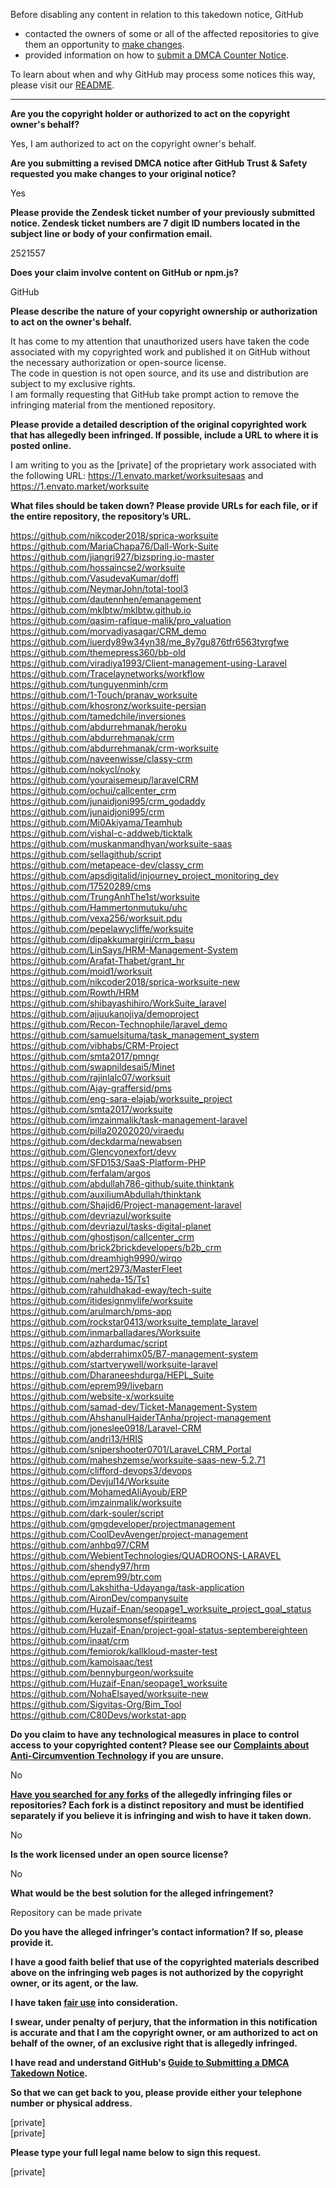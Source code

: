 Before disabling any content in relation to this takedown notice, GitHub
- contacted the owners of some or all of the affected repositories to give them an opportunity to [make changes](https://docs.github.com/en/github/site-policy/dmca-takedown-policy#a-how-does-this-actually-work).
- provided information on how to [submit a DMCA Counter Notice](https://docs.github.com/en/articles/guide-to-submitting-a-dmca-counter-notice).

To learn about when and why GitHub may process some notices this way, please visit our [README](https://github.com/github/dmca/blob/master/README.md#anatomy-of-a-takedown-notice).

---

**Are you the copyright holder or authorized to act on the copyright owner's behalf?**  
  
Yes, I am authorized to act on the copyright owner's behalf.  
  
**Are you submitting a revised DMCA notice after GitHub Trust & Safety requested you make changes to your original notice?**  
  
Yes  
  
**Please provide the Zendesk ticket number of your previously submitted notice. Zendesk ticket numbers are 7 digit ID numbers located in the subject line or body of your confirmation email.**  
  
2521557  
  
**Does your claim involve content on GitHub or npm.js?**  
  
GitHub  
  
**Please describe the nature of your copyright ownership or authorization to act on the owner's behalf.**  
  
It has come to my attention that unauthorized users have taken the code associated with my copyrighted work and published it on GitHub without the necessary authorization or open-source license.  
The code in question is not open source, and its use and distribution are subject to my exclusive rights.  
I am formally requesting that GitHub take prompt action to remove the infringing material from the mentioned repository.  
  
**Please provide a detailed description of the original copyrighted work that has allegedly been infringed. If possible, include a URL to where it is posted online.**  
  
I am writing to you as the [private] of the proprietary work associated with the following URL: https://1.envato.market/worksuitesaas and  
https://1.envato.market/worksuite  
  
**What files should be taken down? Please provide URLs for each file, or if the entire repository, the repository’s URL.**  
  
https://github.com/nikcoder2018/sprica-worksuite  
https://github.com/MariaChapa76/Dall-Work-Suite  
https://github.com/jiangri927/bizspring.io-master  
https://github.com/hossaincse2/worksuite  
https://github.com/VasudevaKumar/doffl  
https://github.com/NeymarJohn/total-tool3  
https://github.com/dautennhen/emanagement  
https://github.com/mklbtw/mklbtw.github.io  
https://github.com/qasim-rafique-malik/pro_valuation  
https://github.com/morvadiyasagar/CRM_demo  
https://github.com/iuerdy89w34yn38/me_8y7gu876tfr6563tyrgfwe  
https://github.com/themepress360/bb-old  
https://github.com/viradiya1993/Client-management-using-Laravel  
https://github.com/Tracelaynetworks/workflow  
https://github.com/tunguyenminh/crm  
https://github.com/1-Touch/pranav_worksuite  
https://github.com/khosronz/worksuite-persian  
https://github.com/tamedchile/inversiones  
https://github.com/abdurrehmanak/heroku  
https://github.com/abdurrehmanak/crm  
https://github.com/abdurrehmanak/crm-worksuite  
https://github.com/naveenwisse/classy-crm  
https://github.com/nokycl/noky  
https://github.com/youraisemeup/laravelCRM  
https://github.com/ochui/callcenter_crm  
https://github.com/junaidjoni995/crm_godaddy  
https://github.com/junaidjoni995/crm  
https://github.com/Mi0Akiyama/Teamhub  
https://github.com/vishal-c-addweb/ticktalk  
https://github.com/muskanmandhyan/worksuite-saas  
https://github.com/sellagithub/script  
https://github.com/metapeace-dev/classy_crm  
https://github.com/apsdigitalid/injourney_project_monitoring_dev  
https://github.com/17520289/cms  
https://github.com/TrungAnhThe1st/worksuite  
https://github.com/Hammertonmutuku/uhc  
https://github.com/vexa256/worksuit.pdu  
https://github.com/pepelawycliffe/worksuite  
https://github.com/dipakkumargiri/crm_basu  
https://github.com/LinSays/HRM-Management-System  
https://github.com/Arafat-Thabet/grant_hr  
https://github.com/moid1/worksuit  
https://github.com/nikcoder2018/sprica-worksuite-new  
https://github.com/Rowth/HRM  
https://github.com/shibayashihiro/WorkSuite_laravel  
https://github.com/ajjuukanojiya/demoproject  
https://github.com/Recon-Technophile/laravel_demo  
https://github.com/samuelsituma/task_management_system  
https://github.com/vibhabs/CRM-Project  
https://github.com/smta2017/pmngr  
https://github.com/swapnildesai5/Minet  
https://github.com/rajinlalc07/worksuit  
https://github.com/Ajay-graffersid/pms  
https://github.com/eng-sara-elajab/worksuite_project  
https://github.com/smta2017/worksuite  
https://github.com/imzainmalik/task-management-laravel  
https://github.com/pilla20202020/viraedu  
https://github.com/deckdarma/newabsen  
https://github.com/Glencyonexfort/devv  
https://github.com/SFD153/SaaS-Platform-PHP  
https://github.com/ferfalam/argos  
https://github.com/abdullah786-github/suite.thinktank  
https://github.com/auxiliumAbdullah/thinktank  
https://github.com/Shajid6/Project-management-laravel  
https://github.com/devriazul/worksuite  
https://github.com/devriazul/tasks-digital-planet  
https://github.com/ghostjson/callcenter_crm  
https://github.com/brick2brickdevelopers/b2b_crm  
https://github.com/dreamhigh9990/wirqo  
https://github.com/mert2973/MasterFleet  
https://github.com/naheda-15/Ts1  
https://github.com/rahuldhakad-eway/tech-suite  
https://github.com/itidesignmylife/worksuite  
https://github.com/arulmarch/pms-app  
https://github.com/rockstar0413/worksuite_template_laravel  
https://github.com/inmarballadares/Worksuite  
https://github.com/azhardumac/script  
https://github.com/abderrahimx05/B7-management-system  
https://github.com/startverywell/worksuite-laravel  
https://github.com/Dharaneeshdurga/HEPL_Suite  
https://github.com/eprem99/livebarn  
https://github.com/website-x/worksuite  
https://github.com/samad-dev/Ticket-Management-System  
https://github.com/AhshanulHaiderTAnha/project-management  
https://github.com/joneslee0918/Laravel-CRM  
https://github.com/andri13/HRIS  
https://github.com/snipershooter0701/Laravel_CRM_Portal  
https://github.com/maheshzemse/worksuite-saas-new-5.2.71  
https://github.com/clifford-devops3/devops  
https://github.com/Devjul14/Worksuite  
https://github.com/MohamedAliAyoub/ERP  
https://github.com/imzainmalik/worksuite  
https://github.com/dark-souler/script  
https://github.com/gmgdeveloper/projectmanagement  
https://github.com/CoolDevAvenger/project-management  
https://github.com/anhbq97/CRM  
https://github.com/WebientTechnologies/QUADROONS-LARAVEL  
https://github.com/shendy97/hrm  
https://github.com/eprem99/btr.com  
https://github.com/Lakshitha-Udayanga/task-application  
https://github.com/AironDev/companysuite  
https://github.com/Huzaif-Enan/seopage1_worksuite_project_goal_status  
https://github.com/kerolesmonsef/spiriteams  
https://github.com/Huzaif-Enan/project-goal-status-septembereighteen  
https://github.com/inaat/crm  
https://github.com/femiorok/kallkloud-master-test  
https://github.com/kamoisaac/test  
https://github.com/bennyburgeon/worksuite  
https://github.com/Huzaif-Enan/seopage1_worksuite  
https://github.com/NohaElsayed/worksuite-new  
https://github.com/Sigvitas-Org/Bim_Tool  
https://github.com/C80Devs/workstat-app  
  
**Do you claim to have any technological measures in place to control access to your copyrighted content? Please see our <a href="https://docs.github.com/articles/guide-to-submitting-a-dmca-takedown-notice#complaints-about-anti-circumvention-technology">Complaints about Anti-Circumvention Technology</a> if you are unsure.**  
  
No  
  
**<a href="https://docs.github.com/articles/dmca-takedown-policy#b-what-about-forks-or-whats-a-fork">Have you searched for any forks</a> of the allegedly infringing files or repositories? Each fork is a distinct repository and must be identified separately if you believe it is infringing and wish to have it taken down.**  
  
No  
  
**Is the work licensed under an open source license?**  
  
No  
  
**What would be the best solution for the alleged infringement?**  
  
Repository can be made private  
  
**Do you have the alleged infringer’s contact information? If so, please provide it.**  
  
**I have a good faith belief that use of the copyrighted materials described above on the infringing web pages is not authorized by the copyright owner, or its agent, or the law.**  
  
**I have taken <a href="https://www.lumendatabase.org/topics/22">fair use</a> into consideration.**  
  
**I swear, under penalty of perjury, that the information in this notification is accurate and that I am the copyright owner, or am authorized to act on behalf of the owner, of an exclusive right that is allegedly infringed.**  
  
**I have read and understand GitHub's <a href="https://docs.github.com/articles/guide-to-submitting-a-dmca-takedown-notice/">Guide to Submitting a DMCA Takedown Notice</a>.**  
  
**So that we can get back to you, please provide either your telephone number or physical address.**  
  
[private]  
[private]  
  
**Please type your full legal name below to sign this request.**  
  
[private]  
